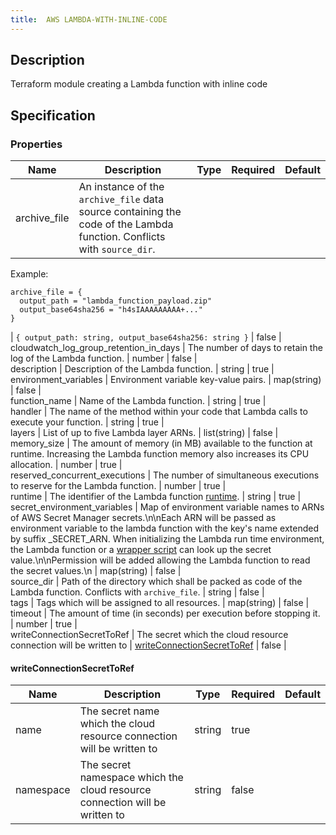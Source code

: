 ```yaml
---
title:  AWS LAMBDA-WITH-INLINE-CODE
---
```


## Description

Terraform module creating a Lambda function with inline code

## Specification


### Properties

 Name | Description | Type | Required | Default 
 ------------ | ------------- | ------------- | ------------- | ------------- 
 archive_file | An instance of the `archive_file` data source containing the code of the Lambda function. Conflicts with `source_dir`.

Example:
```hcl
archive_file = {
  output_path = "lambda_function_payload.zip"
  output_base64sha256 = "h4sIAAAAAAAAA+..."
}
```
 | `{
  output_path: string,
  output_base64sha256: string
}` | false |  
 cloudwatch_log_group_retention_in_days | The number of days to retain the log of the Lambda function. | number | false |  
 description | Description of the Lambda function. | string | true |  
 environment_variables | Environment variable key-value pairs. | map(string) | false |  
 function_name | Name of the Lambda function. | string | true |  
 handler | The name of the method within your code that Lambda calls to execute your function. | string | true |  
 layers | List of up to five Lambda layer ARNs. | list(string) | false |  
 memory_size | The amount of memory (in MB) available to the function at runtime. Increasing the Lambda function memory also increases its CPU allocation. | number | true |  
 reserved_concurrent_executions | The number of simultaneous executions to reserve for the Lambda function. | number | true |  
 runtime | The identifier of the Lambda function [runtime](https://docs.aws.amazon.com/lambda/latest/dg/lambda-runtimes.html). | string | true |  
 secret_environment_variables | Map of environment variable names to ARNs of AWS Secret Manager secrets.\n\nEach ARN will be passed as environment variable to the lambda function with the key's name extended by suffix _SECRET_ARN. When initializing the Lambda run time environment, the Lambda function or a [wrapper script](https://docs.aws.amazon.com/lambda/latest/dg/runtimes-modify.html#runtime-wrapper) can look up the secret value.\n\nPermission will be added allowing the Lambda function to read the secret values.\n | map(string) | false |  
 source_dir | Path of the directory which shall be packed as code of the Lambda function. Conflicts with `archive_file`. | string | false |  
 tags | Tags which will be assigned to all resources. | map(string) | false |  
 timeout | The amount of time (in seconds) per execution before stopping it. | number | true |  
 writeConnectionSecretToRef | The secret which the cloud resource connection will be written to | [writeConnectionSecretToRef](#writeConnectionSecretToRef) | false |  


#### writeConnectionSecretToRef

 Name | Description | Type | Required | Default 
 ------------ | ------------- | ------------- | ------------- | ------------- 
 name | The secret name which the cloud resource connection will be written to | string | true |  
 namespace | The secret namespace which the cloud resource connection will be written to | string | false |  
